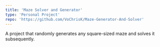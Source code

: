 ```yaml
---
title: 'Maze Solver and Generator'
type: 'Personal Project'
repo: 'https://github.com/VoChrisK/Maze-Generator-And-Solver'
---
```


A project that randomly generates any square-sized maze and solves it subsequently.